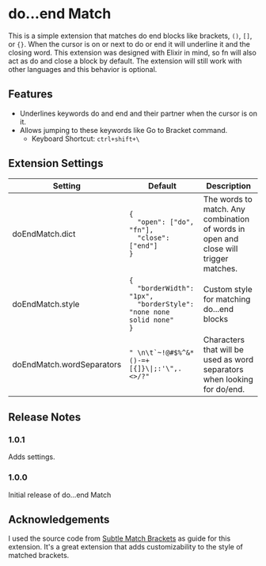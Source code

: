 # do...end Match

This is a simple extension that matches do end blocks like brackets, `()`, `[]`, or `{}`. When the cursor is on or next to do or end it will underline it and the closing word. This extension was designed with Elixir in mind, so fn will also act as do and close a block by default. The extension will still work with other languages and this behavior is optional.

## Features

- Underlines keywords do and end and their partner when the cursor is on it.
- Allows jumping to these keywords like Go to Bracket command.
  - Keyboard Shortcut: `ctrl+shift+\`

## Extension Settings

| Setting                   | Default                                                                                                        | Description                                                                          |
| ------------------------- | -------------------------------------------------------------------------------------------------------------- | ------------------------------------------------------------------------------------ |
| doEndMatch.dict           | <code>{<br>&nbsp;&nbsp;"open": ["do", "fn"], <br>&nbsp;&nbsp;"close": ["end"]<br>}</code>                      | The words to match. Any combination of words in open and close will trigger matches. |
| doEndMatch.style          | <code>{<br>&nbsp;&nbsp;"borderWidth": "1px", <br>&nbsp;&nbsp;"borderStyle": "none none solid none"<br>}</code> | Custom style for matching do...end blocks                                            |
| doEndMatch.wordSeparators | ``" \n\t`~!@#$%^&*()-=+[{]}\\|;:'\",.<>/?"``                                                                   | Characters that will be used as word separators when looking for do/end.             |

## Release Notes

### 1.0.1

Adds settings.

### 1.0.0

Initial release of do...end Match

## Acknowledgements

I used the source code from [Subtle Match Brackets](https://marketplace.visualstudio.com/items?itemName=rafamel.subtle-brackets) as guide for this extension. It's a great extension that adds customizability to the style of matched brackets.